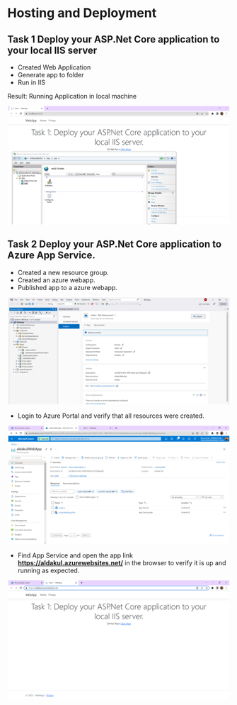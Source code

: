 # Hosting and Deployment

## Task 1 Deploy your ASP.Net Core application to your local IIS server

- Created Web Application
- Generate app to folder
- Run in IIS

Result:
Running Application in local machine 
<p align="center">
<img src="./Task1/Published.png" width="500"/>
</p>

####

## Task 2 Deploy your ASP.Net Core application to Azure App Service.

- Created a new resource group.
- Created an azure webapp.
- Published app to a azure webapp.
<p align="center">
<img src="./Task2/1. Create Azure Publish File.png" width="500"/>
</p>

- Login to Azure Portal and verify that all resources were created. 

<p align="center">
<img src="./Task2/2. Azure Resource Group.png" width="500"/>
</p>

- Find App Service and open the app link **https://aldakul.azurewebsites.net/** in the browser to verify it is up and running as expected.
<p align="center">
<img src="./Task2/3. WebSite Page.png" width="500"/>
</p>
